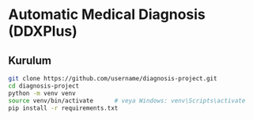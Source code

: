 # Automatic Medical Diagnosis (DDXPlus)

## Kurulum

```bash
git clone https://github.com/username/diagnosis-project.git
cd diagnosis-project
python -m venv venv
source venv/bin/activate      # veya Windows: venv\Scripts\activate
pip install -r requirements.txt
